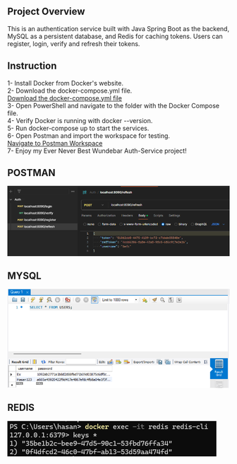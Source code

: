 ## Project Overview
This is an authentication service built with Java Spring Boot as the backend, MySQL as a persistent database, and Redis for caching tokens. Users can register, login, verify and refresh their tokens.

## Instruction
1- Install Docker from Docker's website.  
2- Download the docker-compose.yml file.  
[Download the docker-compose.yml file](https://github.com/HasanKarslioglu/auth-service/blob/master/docker-compose.yml)  
3- Open PowerShell and navigate to the folder with the Docker Compose file.  
4- Verify Docker is running with docker --version.  
5- Run docker-compose up to start the services.  
6- Open Postman and import the workspace for testing.  
[Navigate to Postman Workspace](https://www.postman.com/sonofcars/workspace/auth-service-requests/request/7191814-0b81ef93-235c-4853-904b-aa67deb8e3f1?action=share&creator=7191814&ctx=documentation)    
7- Enjoy my Ever Never Best Wundebar Auth-Service project!  

## POSTMAN
![Postman](https://github.com/HasanKarslioglu/auth-service/blob/master/images/Postman.png?raw=true)
## MYSQL
![Mysql](https://github.com/HasanKarslioglu/auth-service/blob/master/images/Mysql.png?raw=true)
## REDIS
![Redis](https://github.com/HasanKarslioglu/auth-service/blob/master/images/Redis.png?raw=true)


